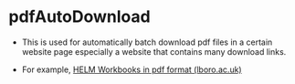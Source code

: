 # pdfAutoDownload

- This is used for automatically batch download pdf files in a certain website page especially a website that contains many download links. 

- For example, [HELM Workbooks in pdf format (lboro.ac.uk)](https://learn.lboro.ac.uk/archive/olmp/olmp_resources/pages/wbooks_fulllist.html)

